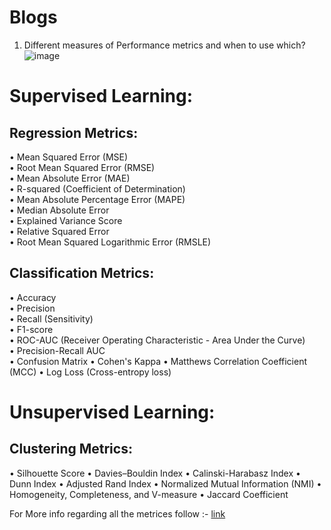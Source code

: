 # Blogs

1) Different measures of Performance metrics and when to use which?
   ![image](https://github.com/LetsDoIt298/Blogs/assets/90137904/042042ea-68c0-446d-b8ff-44dc8f608f60)



# Supervised Learning:
## Regression Metrics:
•	Mean Squared Error (MSE) <br>
•	Root Mean Squared Error (RMSE) <br>
•	Mean Absolute Error (MAE) <br>
•	R-squared (Coefficient of Determination) <br>
•	Mean Absolute Percentage Error (MAPE) <br>
•	Median Absolute Error <br>
•	Explained Variance Score <br>
•	Relative Squared Error <br>
•	Root Mean Squared Logarithmic Error (RMSLE)

## Classification Metrics:
•	Accuracy <br>
•	Precision <br>
•	Recall (Sensitivity) <br>
•	F1-score <br>
•	ROC-AUC (Receiver Operating Characteristic - Area Under the Curve) <br>
•	Precision-Recall AUC <br>
•	Confusion Matrix
•	Cohen's Kappa
•	Matthews Correlation Coefficient (MCC)
•	Log Loss (Cross-entropy loss)
# Unsupervised Learning:
## Clustering Metrics:
•	Silhouette Score
•	Davies–Bouldin Index
•	Calinski-Harabasz Index
•	Dunn Index
•	Adjusted Rand Index
•	Normalized Mutual Information (NMI)
•	Homogeneity, Completeness, and V-measure
•	Jaccard Coefficient


For More info regarding all the metrices follow :-
[link](https://neptune.ai/blog/performance-metrics-in-machine-learning-complete-guide)
